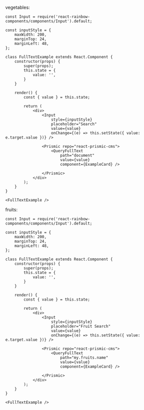 vegetables:

    const Input = require('react-rainbow-components/components/Input').default;

    const inputStyle = {
        maxWidth: 200,
        marginTop: 24,
        marginLeft: 48,
    };

    class FullTextExample extends React.Component {
        constructor(props) {
            super(props);
            this.state = {
                value: '',
            }
        }

        render() {
            const { value } = this.state;

            return (
                <div>
                    <Input
                        style={inputStyle}
                        placeholder="Search"
                        value={value}
                        onChange={(e) => this.setState({ value: e.target.value })} />

                    <Prismic repo="react-prismic-cms">
                        <QueryFullText
                            path="document"
                            value={value}
                            component={ExampleCard} />

                    </Prismic>
                </div>
            );
        }
    }

    <FullTextExample />


fruits:

    const Input = require('react-rainbow-components/components/Input').default;

    const inputStyle = {
        maxWidth: 200,
        marginTop: 24,
        marginLeft: 48,
    };

    class FullTextExample extends React.Component {
        constructor(props) {
            super(props);
            this.state = {
                value: '',
            }
        }

        render() {
            const { value } = this.state;

            return (
                <div>
                    <Input
                        style={inputStyle}
                        placeholder="Fruit Search"
                        value={value}
                        onChange={(e) => this.setState({ value: e.target.value })} />

                    <Prismic repo="react-prismic-cms">
                        <QueryFullText
                            path="my.fruits.name"
                            value={value}
                            component={ExampleCard} />

                    </Prismic>
                </div>
            );
        }
    }

    <FullTextExample />
